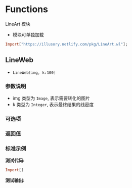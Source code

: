# Functions

LineArt 模块

- 模块可单独加载

```haskell
Import["https://illusory.netlify.com/pkg/LineArt.wl"];
```

## LineWeb

- `LineWeb[img, k:100]`

### 参数说明

- img 类型为 `Image`, 表示需要转化的图片
- k 类型为 `Integer`, 表示最终结果的线密度

### 可选项



### 返回值



### 标准示例

**测试代码:**
```haskell
Import[]
```

**测试输出:**
